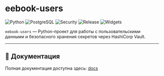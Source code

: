 # eebook-users

![Python](https://img.shields.io/badge/python-3.13-blue)
![PostgreSQL](https://img.shields.io/badge/postgres-17-blue)
![Security](https://img.shields.io/badge/security-vault-green)
![Release](https://img.shields.io/badge/release-v1.0.0-orange)
![Widgets](https://img.shields.io/badge/widgets-custom-lightgrey)

`eebook-users` — Python-проект для работы с пользовательскими данными и безопасного хранения секретов через HashiCorp Vault.  

---

## 🔗 Документация

Полная документация доступна здесь: [docs](https://macalistervadim.github.io/eebook-users/)
